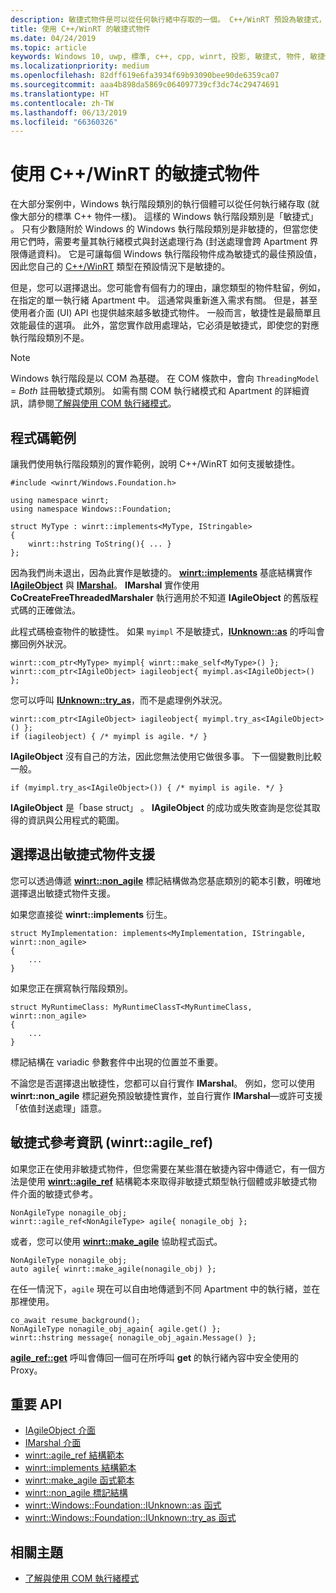 ```yaml
---
description: 敏捷式物件是可以從任何執行緒中存取的一個。 C++/WinRT 預設為敏捷式，但您可以選擇退出。
title: 使用 C++/WinRT 的敏捷式物件
ms.date: 04/24/2019
ms.topic: article
keywords: Windows 10, uwp, 標準, c++, cpp, winrt, 投影, 敏捷式, 物件, 敏捷性, IAgileObject
ms.localizationpriority: medium
ms.openlocfilehash: 82dff619e6fa3934f69b93090bee90de6359ca07
ms.sourcegitcommit: aaa4b898da5869c064097739cf3dc74c29474691
ms.translationtype: HT
ms.contentlocale: zh-TW
ms.lasthandoff: 06/13/2019
ms.locfileid: "66360326"
---
```

# <a name="agile-objects-in-cwinrt"></a>使用 C++/WinRT 的敏捷式物件

在大部分案例中，Windows 執行階段類別的執行個體可以從任何執行緒存取 (就像大部分的標準 C++ 物件一樣)。 這樣的 Windows 執行階段類別是「敏捷式」  。 只有少數隨附於 Windows 的 Windows 執行階段類別是非敏捷的，但當您使用它們時，需要考量其執行緒模式與封送處理行為 (封送處理會跨 Apartment 界限傳遞資料)。 它是可讓每個 Windows 執行階段物件成為敏捷式的最佳預設值，因此您自己的 [C++/WinRT](/windows/uwp/cpp-and-winrt-apis/intro-to-using-cpp-with-winrt) 類型在預設情況下是敏捷的。

但是，您可以選擇退出。您可能會有個有力的理由，讓您類型的物件駐留，例如，在指定的單一執行緒 Apartment 中。 這通常與重新進入需求有關。 但是，甚至使用者介面 (UI) API 也提供越來越多敏捷式物件。 一般而言，敏捷性是最簡單且效能最佳的選項。 此外，當您實作啟用處理站，它必須是敏捷式，即使您的對應執行階段類別不是。

> [!NOTE]
> Windows 執行階段是以 COM 為基礎。 在 COM 條款中，會向 `ThreadingModel` = *Both* 註冊敏捷式類別。 如需有關 COM 執行緒模式和 Apartment 的詳細資訊，請參閱[了解與使用 COM 執行緒模式](/previous-versions/ms809971(v=msdn.10))。

## <a name="code-examples"></a>程式碼範例

讓我們使用執行階段類別的實作範例，說明 C++/WinRT 如何支援敏捷性。

```cppwinrt
#include <winrt/Windows.Foundation.h>

using namespace winrt;
using namespace Windows::Foundation;

struct MyType : winrt::implements<MyType, IStringable>
{
    winrt::hstring ToString(){ ... }
};
```

因為我們尚未退出，因為此實作是敏捷的。 [**winrt::implements**](/uwp/cpp-ref-for-winrt/implements) 基底結構實作 [**IAgileObject**](https://docs.microsoft.com/windows/desktop/api/objidl/nn-objidl-iagileobject) 與 [**IMarshal**](/windows/desktop/api/objidl/nn-objidl-imarshal)。 **IMarshal** 實作使用 **CoCreateFreeThreadedMarshaler** 執行適用於不知道 **IAgileObject** 的舊版程式碼的正確做法。

此程式碼檢查物件的敏捷性。 如果 `myimpl` 不是敏捷式，[**IUnknown::as**](/uwp/cpp-ref-for-winrt/windows-foundation-iunknown#iunknownas-function) 的呼叫會擲回例外狀況。

```cppwinrt
winrt::com_ptr<MyType> myimpl{ winrt::make_self<MyType>() };
winrt::com_ptr<IAgileObject> iagileobject{ myimpl.as<IAgileObject>() };
```

您可以呼叫 [**IUnknown::try_as**](/uwp/cpp-ref-for-winrt/windows-foundation-iunknown#iunknowntry_as-function)，而不是處理例外狀況。

```cppwinrt
winrt::com_ptr<IAgileObject> iagileobject{ myimpl.try_as<IAgileObject>() };
if (iagileobject) { /* myimpl is agile. */ }
```

**IAgileObject** 沒有自己的方法，因此您無法使用它做很多事。 下一個變數則比較一般。

```cppwinrt
if (myimpl.try_as<IAgileObject>()) { /* myimpl is agile. */ }
```

**IAgileObject** 是「base struct」  。 **IAgileObject** 的成功或失敗查詢是您從其取得的資訊與公用程式的範圍。

## <a name="opting-out-of-agile-object-support"></a>選擇退出敏捷式物件支援

您可以透過傳遞 [**winrt::non_agile**](/uwp/cpp-ref-for-winrt/non-agile) 標記結構做為您基底類別的範本引數，明確地選擇退出敏捷式物件支援。

如果您直接從 **winrt::implements** 衍生。

```cppwinrt
struct MyImplementation: implements<MyImplementation, IStringable, winrt::non_agile>
{
    ...
}
```

如果您正在撰寫執行階段類別。

```cppwinrt
struct MyRuntimeClass: MyRuntimeClassT<MyRuntimeClass, winrt::non_agile>
{
    ...
}
```

標記結構在 variadic 參數套件中出現的位置並不重要。

不論您是否選擇退出敏捷性，您都可以自行實作 **IMarshal**。 例如，您可以使用 **winrt::non_agile** 標記避免預設敏捷性實作，並自行實作 **IMarshal**&mdash;或許可支援「依值封送處理」語意。

## <a name="agile-references-winrtagileref"></a>敏捷式參考資訊 (winrt::agile_ref)

如果您正在使用非敏捷式物件，但您需要在某些潛在敏捷內容中傳遞它，有一個方法是使用 [**winrt::agile_ref**](/uwp/cpp-ref-for-winrt/agile-ref) 結構範本來取得非敏捷式類型執行個體或非敏捷式物件介面的敏捷式參考。

```cppwinrt
NonAgileType nonagile_obj;
winrt::agile_ref<NonAgileType> agile{ nonagile_obj };
```

或者，您可以使用 [**winrt::make_agile**](/uwp/cpp-ref-for-winrt/make-agile) 協助程式函式。

```cppwinrt
NonAgileType nonagile_obj;
auto agile{ winrt::make_agile(nonagile_obj) };
```

在任一情況下，`agile` 現在可以自由地傳遞到不同 Apartment 中的執行緒，並在那裡使用。

```cppwinrt
co_await resume_background();
NonAgileType nonagile_obj_again{ agile.get() };
winrt::hstring message{ nonagile_obj_again.Message() };
```

[**agile_ref::get**](/uwp/cpp-ref-for-winrt/agile-ref#agile_refget-function) 呼叫會傳回一個可在所呼叫 **get** 的執行緒內容中安全使用的 Proxy。

## <a name="important-apis"></a>重要 API

* [IAgileObject 介面](https://docs.microsoft.com/windows/desktop/api/objidl/nn-objidl-iagileobject)
* [IMarshal 介面](/windows/desktop/api/objidl/nn-objidl-imarshal)
* [winrt::agile_ref 結構範本](/uwp/cpp-ref-for-winrt/agile-ref)
* [winrt::implements 結構範本](/uwp/cpp-ref-for-winrt/implements)
* [winrt::make_agile 函式範本](/uwp/cpp-ref-for-winrt/make-agile)
* [winrt::non_agile 標記結構](/uwp/cpp-ref-for-winrt/non-agile)
* [winrt::Windows::Foundation::IUnknown::as 函式](/uwp/cpp-ref-for-winrt/windows-foundation-iunknown#iunknownas-function)
* [winrt::Windows::Foundation::IUnknown::try_as 函式](/uwp/cpp-ref-for-winrt/windows-foundation-iunknown#iunknowntry_as-function)

## <a name="related-topics"></a>相關主題

* [了解與使用 COM 執行緒模式](/previous-versions/ms809971(v=msdn.10))
